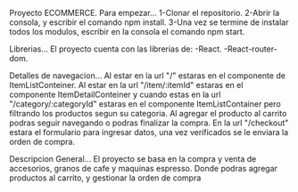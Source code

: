 Proyecto ECOMMERCE.
Para empezar...
1-Clonar el repositorio.
2-Abrir la consola, y escribir el comando npm install.
3-Una vez se termine de instalar todos los modulos, escribir en la consola el comando npm start.

Librerias...
El proyecto cuenta con las librerias de:
-React.
-React-router-dom.

Detalles de navegacion...
Al estar en la url "/" estaras en el componente de ItemListConteiner. Al estar en la url "/item/:itemId" estaras en el componente ItemDetailConteiner y cuando estas en la url "/category/:categoryId"  estaras en el componente ItemListContainer pero filtrando los productos segun su categoria. Al agregar el producto al carrito podras seguir navegando o podras finalizar la compra. En la url "/checkout" estara el formulario para ingresar datos, una vez verificados se le enviara la orden de compra.

Descripcion General...
El proyecto se basa en la compra y venta de accesorios, granos de cafe y maquinas espresso. Donde podras agregar productos al carrito, y gestionar la orden de compra
